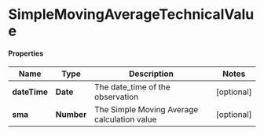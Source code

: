 # SimpleMovingAverageTechnicalValue

#### Properties
Name | Type | Description | Notes
------------ | ------------- | ------------- | -------------
**dateTime** | **Date** | The date_time of the observation | [optional] 
**sma** | **Number** | The Simple Moving Average calculation value | [optional] 



